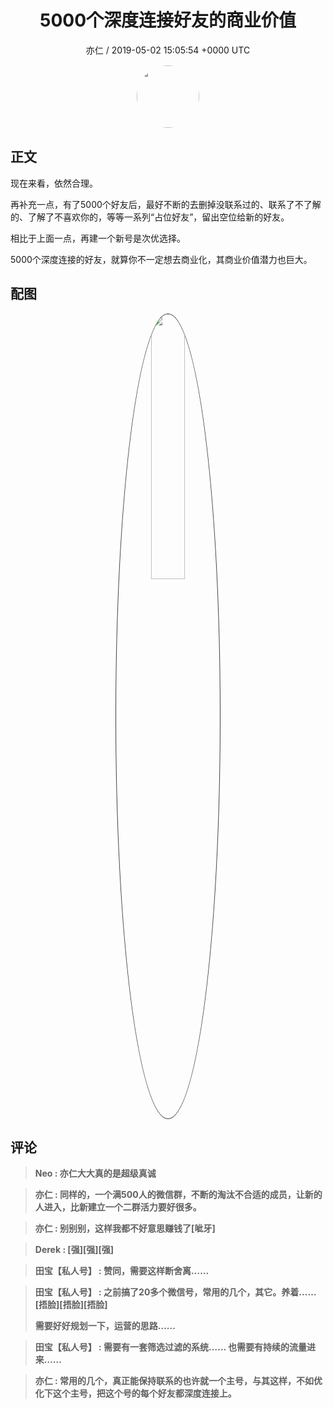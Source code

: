 <h1 align="center">5000个深度连接好友的商业价值</h1>
<p align="center">
    <a>亦仁 / 2019-05-02 15:05:54 &#43;0000 UTC</a>
</p>

<div align="center">
    <img src="https://images.zsxq.com/Fn3NQqCN8nuGF86yZPXSbEsl0mb3?e=1590940799&amp;token=kIxbL07-8jAj8w1n4s9zv64FuZZNEATmlU_Vm6zD:pfbNc8W3hS0oYG_hyXXh_rHMHuc=" width="100" height="100" style="border:1px solid;border-radius:50%; color:#ffffff"/>
</div>

## 正文

<div>
现在来看，依然合理。

再补充一点，有了5000个好友后，最好不断的去删掉没联系过的、联系了不了解的、了解了不喜欢你的，等等一系列“占位好友”，留出空位给新的好友。

相比于上面一点，再建一个新号是次优选择。

5000个深度连接的好友，就算你不一定想去商业化，其商业价值潜力也巨大。
</div>

## 配图
<div class="image" align="center">

<img src="https://images.zsxq.com/Fnq238-bpB5kVrRUBzvrq1uCZuJU?imageMogr2/auto-orient/thumbnail/800x/format/jpg/blur/1x0/quality/75&amp;e=1590940799&amp;token=kIxbL07-8jAj8w1n4s9zv64FuZZNEATmlU_Vm6zD:WwmhkcPKzw-el5SZCZtWoe5qOIY=" width="33%" height="33%" style="border:1px solid;border-radius:50%; color:#3c3f41"/>

</div>

## 评论

<div align="left">
<div>

<blockquote >
<span> <strong>Neo : 亦仁大大真的是超级真诚 </strong></span>
</blockquote>

<blockquote >
<span> <strong>亦仁 : 同样的，一个满500人的微信群，不断的淘汰不合适的成员，让新的人进入，比新建立一个二群活力要好很多。 </strong></span>
</blockquote>

<blockquote >
<span> <strong>亦仁 : 别别别，这样我都不好意思赚钱了[呲牙] </strong></span>
</blockquote>

<blockquote >
<span> <strong>Derek : [强][强][强] </strong></span>
</blockquote>

<blockquote >
<span> <strong>田宝【私人号】 : 赞同，需要这样断舍离…… </strong></span>
</blockquote>

<blockquote >
<span> <strong>田宝【私人号】 : 之前搞了20多个微信号，常用的几个，其它。养着……[捂脸][捂脸][捂脸]

需要好好规划一下，运营的思路…… </strong></span>
</blockquote>

<blockquote >
<span> <strong>田宝【私人号】 : 需要有一套筛选过滤的系统…… 也需要有持续的流量进来…… </strong></span>
</blockquote>

<blockquote >
<span> <strong>亦仁 : 常用的几个，真正能保持联系的也许就一个主号，与其这样，不如优化下这个主号，把这个号的每个好友都深度连接上。 </strong></span>
</blockquote>

</div>
</div>